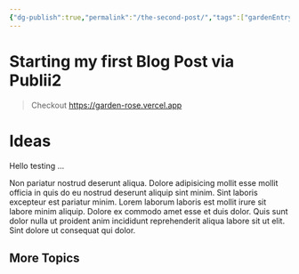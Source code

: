 ```yaml
---
{"dg-publish":true,"permalink":"/the-second-post/","tags":["gardenEntry"],"noteIcon":"","created":"2023-10-07T01:51:46.133+03:00"}
---
```


# Starting my first Blog Post via Publii2 

> Checkout https://garden-rose.vercel.app



<div class="transclusion internal-embed is-loaded"><div class="markdown-embed">




# Ideas

Hello testing ...

Non pariatur nostrud deserunt aliqua. Dolore adipisicing mollit esse mollit officia in quis do eu nostrud deserunt aliquip sint minim. Sint laboris excepteur est pariatur minim. Lorem laborum laboris est mollit irure sit labore minim aliquip. Dolore ex commodo amet esse et duis dolor. Quis sunt dolor nulla ut proident anim incididunt reprehenderit aliqua labore sit ut elit. Sint dolore ut consequat qui dolor.



</div></div>


## More Topics


